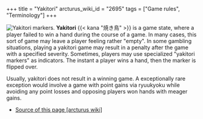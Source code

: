 +++
title = "Yakitori"
arcturus_wiki_id = "2695"
tags = ["Game rules", "Terminology"]
+++

![Yakitori markers.](Yakitori.jpg "Yakitori markers.") **Yakitori** {{< kana "焼き鳥" >}} is a game
state, where a player failed to win a hand during the course of a game. In many cases, this sort of
game may leave a player feeling rather "empty". In some gambling situations, playing a yakitori game
may result in a penalty after the game with a specified severity. Sometimes, players may use
specialized "yakitori markers" as indicators. The instant a player wins a hand, then the marker is
flipped over.

Usually, yakitori does not result in a winning game. A exceptionally rare exception would involve a
game with point gains via ryuukyoku while avoiding any point losses and opposing players won hands
with meager gains.

- [Source of this page [arcturus wiki]](http://arcturus.su/wiki/Yakitori)

